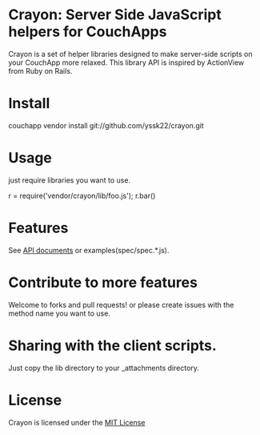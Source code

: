 # Crayon: Server Side JavaScript helpers for CouchApps

Crayon is a set of helper libraries designed to make server-side scripts on your CouchApp more relaxed.
This library API is inspired by ActionView from Ruby on Rails.

# Install

   couchapp vendor install git://github.com/yssk22/crayon.git

# Usage

just require libraries you want to use.
   
   r = require('vendor/crayon/lib/foo.js');
   r.bar()

# Features

See [API documents](http://yssk22.github.com/crayon/api/build/index.html)
or examples(spec/spec.*.js).

# Contribute to more features

Welcome to forks and pull requests! or please create issues 
with the method name you want to use.

# Sharing with the client scripts.

Just copy the lib directory to your _attachments directory.

# License

Crayon is licensed under the [MIT License](http://www.opensource.org/licenses/mit-license.php)
